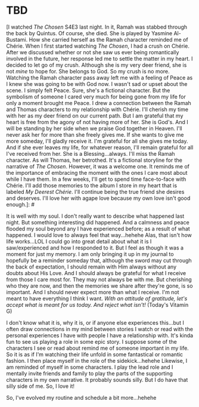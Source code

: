 # TBD

[I watched *The Chosen* S4E3 last night. In it, Ramah was stabbed through the back by Quintus. Of course, she died. She is played by Yasmine Al-Bustami. How she carried herself as the Ramah character reminded me of Chérie. When I first started watching *The Chosen*, I had a crush on Chérie. After we discussed whether or not she saw us ever being romantically involved in the future, her response led me to settle the matter in my heart. I decided to let go of my crush. Although she is my very deer friend, she is not *mine* to hope for. She belongs to God. So my crush is no more. Watching the Ramah character pass away left me with a feeling of Peace as I knew she was going to be with God now. I wasn't sad or upset about the scene. I simply felt Peace. Sure, she's a fictional character. But the symbolism of someone I cared very much for being gone from my life for only a moment brought me Peace. I drew a connection between the Ramah and Thomas characters to my relationship with Chérie. I'll cherish my time with her as my deer friend on our current path. But I am grateful that my heart is free from the agony of not having more of her. She is God's. And I will be standing by her side when we praise God together in Heaven. I'll never ask her for more than she freely gives me. If she wants to give me more someday, I'll gladly receive it. I'm grateful for all she gives me today. And if she ever leaves my life, for whatever reason, I'll remain grateful for all I've received from her. She is a Blessing...always. I'll miss the Ramah character. As will Thomas, her betrothed. It's a fictional storyline for the narrative of *The Chosen*. However, it was a welcome one. It reminds me of the importance of embracing the moment with the ones I care most about while I have them. In a few weeks, I'll get to spend time face-to-face with Chérie. I'll add those memories to the album I store in my heart that is labeled *My Deerest Chérie*. I'll continue being the true friend she desires and deserves. I'll love her with agape love because my own love isn't good enough.]: #

It is well with my soul. I don't really want to describe what happened last night. But something interesting did happened. And a calmness and peace flooded my soul beyond any I have experienced before; as a result of what happened. I would love to always feel that way...hehehe Alas, that isn't how life works...LOL I could go into great detail about what it is I saw/experienced and how I responded to it. But I feel as though it was a moment for just my memory. I am only bringing it up in my journal to hopefully be a reminder someday that, although the sword may cut through the back of expectation, I should remain with Him always without any doubts about His Love. And I should always be grateful for what I receive from those I care most for. They may not always be with me. But cherishing who they are now, and then the memories we share after they're gone, is so important. And I should never expect more than what I receive. I'm not meant to have everything I think I want. *With an attitude of gratitude, let's accept what is meant for us today. And reject what isn't!* (Today's Vitamin G)

I don't know what it is, why it is, or if anyone else experiences this...but I often draw connections in my mind between stories I watch or read with the personal experiences I have with people I have a relationship with. It's kinda fun to see us playing a role in some epic story. I suppose some of the characters I see or read about remind me of someone important in my life. So it is as if I'm watching their life unfold in some fantastical or romantic fashion. I then place myself in the role of the sidekick...hehehe Likewise, I am reminded of myself in some characters. I play the lead role and I mentally invite friends and family to play the parts of the supporting characters in my own narrative. It probably sounds silly. But I do have that silly side of me. So, I love it!

So, I've evolved my routine and schedule a bit more...hehehe